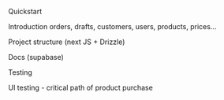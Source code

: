 Quickstart


Introduction
orders, drafts, customers, users, products, prices...



Project structure (next JS + Drizzle)


Docs (supabase)


Testing

UI testing - critical path of product purchase 

